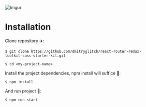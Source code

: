 ![Imgur](https://i.imgur.com/mTNZfOX.png)
# Installation

Clone repository ✈️:

```$ git clone https://github.com/dmitryglitch/react-router-redux-toolkit-sass-starter-kit.git ```

``` $ cd <my-project-name> ```

Install the project dependencies, npm install will suffice 🧶:

```$ npm install ```

And run project 🚀:

```$ npm run start ```

